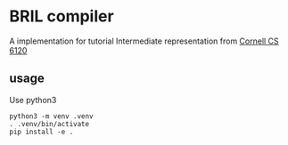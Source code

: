 # BRIL compiler
A implementation for tutorial Intermediate representation from [Cornell CS 6120](https://github.com/sampsyo/bril)

## usage
Use python3 
```
python3 -m venv .venv
. .venv/bin/activate
pip install -e .
```

